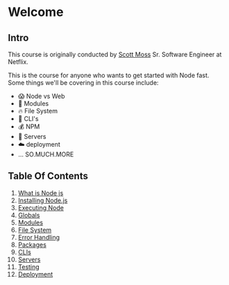 # Welcome

## Intro

This course is originally conducted by [Scott Moss](https://github.com/Hendrixer) Sr. Software Engineer at Netflix.

This is the course for anyone who wants to get started with Node fast. Some things we'll be covering in this course include:

- 😱 Node vs Web
- 👀 Modules
- 🔥 File System
- 🎉 CLI's
- 💰 NPM
- 💸 Servers
- ☁️ deployment
- ... SO.MUCH.MORE

## Table Of Contents

1. [What is Node js](./src/01.what-is-nodejs.md)
2. [Installing Node.js](./src/02.installing-nodejs.md)
3. [Executing Node](./src/03.executing-node.md)
4. [Globals](./src/04.globals.md)
5. [Modules](./src/05.modules.md)
6. [File System](./src/06.file-system.md)
7. [Error Handling](./src/07.error-handling.md)
8. [Packages](./src/08.packages.md)
9. [CLIs](./src/09.clis.md)
10. [Servers](./src/10.servers.md)
11. [Testing](./src/11.testing.md)
12. [Deployment](./src/12.deployment.md)
